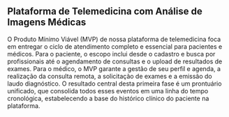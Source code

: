 ## Plataforma de Telemedicina com Análise de Imagens Médicas

O Produto Mínimo Viável (MVP) de nossa plataforma de telemedicina foca em entregar o ciclo de atendimento completo e essencial para pacientes e médicos. Para o paciente, o escopo inclui desde o cadastro e busca por profissionais até o agendamento de consultas e o upload de resultados de exames. Para o médico, o MVP garante a gestão de seu perfil e agenda, a realização da consulta remota, a solicitação de exames e a emissão do laudo diagnóstico. O resultado central desta primeira fase é um prontuário unificado, que consolida todos esses eventos em uma linha do tempo cronológica, estabelecendo a base do histórico clínico do paciente na plataforma.


